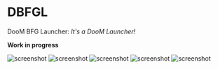 # DBFGL
DooM BFG Launcher: *It's a DooM Launcher!*

**__Work in progress__**


![screenshot](https://cdn.discordapp.com/attachments/439820701873078285/439824775280590858/unknown.png)
![screenshot](https://cdn.discordapp.com/attachments/439820701873078285/439824824186044443/unknown.png)
![screenshot](https://cdn.discordapp.com/attachments/439820701873078285/439824874660298763/unknown.png)
![screenshot](https://cdn.discordapp.com/attachments/439820701873078285/439824917488467968/unknown.png)
![screenshot](https://cdn.discordapp.com/attachments/439859451533459467/441708167538409473/unknown.png)

